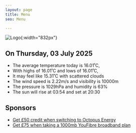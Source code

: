```yaml
---
layout: page
title: Menu
seo: Menu

---
```


![Logo](/images/logo.jpg){:width="832px"}

<!-- weather_marker starts -->
## On Thursday, 03 July 2025

- The average temperature today is 16.01˚C,
- With highs of 16.01˚C and lows of 16.01˚C,
- It may feel like 15.31˚C with scattered clouds
- The wind speed is 2.22m/s and visibility is 10000m
- The pressure is 1029hPa and humidity is 63%
- The sun will rise at 03:54 and set at 20:30

<!-- weather_marker ends -->

## Sponsors

- [Get £50 credit when switching to Octopus Energy](https://bit.ly/3oD1nnS)
- [Get £75 when taking a 1000mb YouFibre broadband plan](https://aklam.io/91zWhU?)
